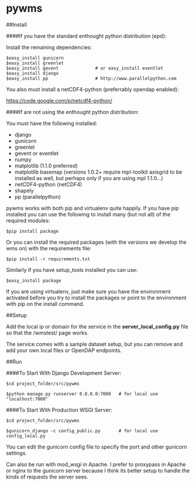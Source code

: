 pywms
=========

##Install

####If you have the standard enthought python distribution (epd):

Install the remaining dependencies:

    $easy_install gunicorn
    $easy_install greenlet
    $easy_install gevent              # or easy_install eventlet
    $easy_install django
    $easy_install pp                  # http://www.parallelpython.com

You also must install a netCDF4-python (preferrably opendap enabled):

https://code.google.com/p/netcdf4-python/

####If are not using the enthought python distribution:

You must have the following installed:

- django
- gunicorn
- greenlet
- gevent or eventlet
- numpy
- matplotlib (1.1.0 preferred)
- matplotlib basemap (versions 1.0.2+ require mpl-toolkit axisgrid to be installed as well, but perhaps only if you are using mpl 1.1.0...)
- netCDF4-python (netCDF4)
- shapely
- pp (parallelpython)

pywms works with both pip and virtualenv quite happily. If you
have pip installed you can use the following to install many (but not all) of the required modules:

    $pip install package

Or you can install the required packages (with the versions we develop
the wms on) with the requirements file:

    $pip install -r requirements.txt
    
Similarly if you have setup_tools installed you can use:

    $easy_install package
    
If you are using virtualenv, just make sure you have the environment
activated before you try to install the packages or point to the environment
with pip on the install command.

##Setup

Add the local ip or domain for the service in the **server_local_config.py**
file so that the /wmstest/ page works.

The service comes with a sample dataset setup, but you can remove and add your own
local files or OpenDAP endpoints.

##Run

####To Start With Django Development Server:

    $cd project_folder/src/pywms

    $python manage.py runserver 0.0.0.0:7000   # for local use "localhost:7000"

####To Start With Production WSGI Server:

    $cd project_folder/src/pywms

    $gunicorn_django -c config_public.py       # for local use config_local.py

You can edit the gunicorn config file to specify the port and other
gunicorn settings.

Can also be run with mod_wsgi in Apache. I prefer to proxypass
in Apache or nginx to the gunicorn server because I think its better setup
to handle the kinds of requests the server sees.

